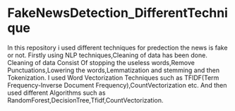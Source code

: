 # FakeNewsDetection_DifferentTechnique
In this repository i used different techniques for predection the news is fake or not.
Firstly using NLP techniques,Cleaning of data has been done.
Cleaning of data Consist Of stopping the useless words,Remove Punctuations,Lowering the words,Lemmatization and stemming and then Tokenization.
I used Word Vectorization Techniques such as TFIDF(Term Frequency-Inverse Document Frequency),CountVectorization etc.
And then used different Algorithms such as RandomForest,DecisionTree,Tfidf,CountVectorization.


